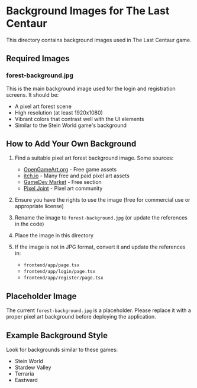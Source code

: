 # Background Images for The Last Centaur

This directory contains background images used in The Last Centaur game.

## Required Images

### forest-background.jpg

This is the main background image used for the login and registration screens. It should be:

- A pixel art forest scene
- High resolution (at least 1920x1080)
- Vibrant colors that contrast well with the UI elements
- Similar to the Stein World game's background

## How to Add Your Own Background

1. Find a suitable pixel art forest background image. Some sources:

   - [OpenGameArt.org](https://opengameart.org/) - Free game assets
   - [itch.io](https://itch.io/game-assets/free/tag-pixel-art) - Many free and paid pixel art assets
   - [GameDev Market](https://www.gamedevmarket.net/category/2d/backgrounds/?type=free) - Free section
   - [Pixel Joint](http://pixeljoint.com/) - Pixel art community

2. Ensure you have the rights to use the image (free for commercial use or appropriate license)

3. Rename the image to `forest-background.jpg` (or update the references in the code)

4. Place the image in this directory

5. If the image is not in JPG format, convert it and update the references in:
   - `frontend/app/page.tsx`
   - `frontend/app/login/page.tsx`
   - `frontend/app/register/page.tsx`

## Placeholder Image

The current `forest-background.jpg` is a placeholder. Please replace it with a proper pixel art background before deploying the application.

## Example Background Style

Look for backgrounds similar to these games:

- Stein World
- Stardew Valley
- Terraria
- Eastward
